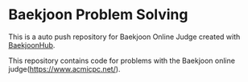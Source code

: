 # Baekjoon Problem Solving
This is a auto push repository for Baekjoon Online Judge created with [BaekjoonHub](https://github.com/BaekjoonHub/BaekjoonHub).

This repository contains code for problems with the Baekjoon online judge(https://www.acmicpc.net/).

